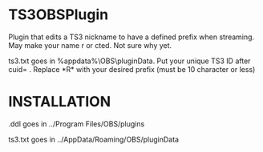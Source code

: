 TS3OBSPlugin
============
Plugin that edits a TS3 nickname to have a defined prefix when streaming.
May make your name r or cted. Not sure why yet.

ts3.txt goes in %appdata%\OBS\pluginData.
Put your unique TS3 ID after cuid= .
Replace \*R\* with your desired prefix (must be 10 character or less)

INSTALLATION
============
.ddl goes in ../Program Files/OBS/plugins

ts3.txt goes in ../AppData/Roaming/OBS/pluginData
